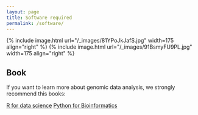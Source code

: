 ```yaml
---
layout: page
title: Software required
permalink: /software/
---
```


{% include image.html url="/_images/81YPoJkJafS.jpg" width=175 align="right" %}
{% include image.html url="/_images/91BsmyFU9PL.jpg" width=175 align="right" %}



## Book

If you want to learn more about genomic data analysis, we strongly recommend this books: 

[R for data science](https://r4ds.had.co.nz)
[Python for Bioinformatics](https://drive.google.com/file/d/1xvqCNOT3WBaBI-5jIPcv8_Cr9TDhytJ4/view?usp=share_link)

